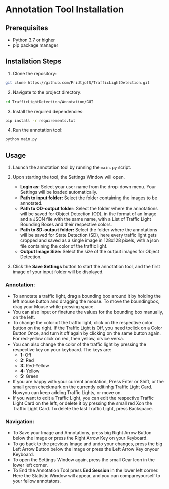 # Annotation Tool Installation

## Prerequisites
- Python 3.7 or higher
- pip package manager

## Installation Steps

1. Clone the repository:
  ```bash
  git clone https://github.com/FridtjofS/TrafficLightDetection.git
  ```

2. Navigate to the project directory:
  ```bash
  cd TrafficLightDetection/Annotation/GUI
  ```

3. Install the required dependencies:
  ```bash
  pip install -r requirements.txt
  ```

4. Run the annotation tool:
  ```bash
  python main.py
  ```

## Usage

1. Launch the annotation tool by running the `main.py` script.

2. Upon starting the tool, the Settings Window will open.
    - **Login as:** Select your user name from the drop-down menu. Your Settings will be loaded automatically.
    - **Path to input folder:** Select the folder containing the images to be annotated.
    - **Path to OD-output folder:** Select the folder where the annotations will be saved for Object Detection (OD), in the format of an Image and a JSON file with the same name, with a List of Traffic Light  Bounding Boxes and their respective colors.
    - **Path to SD-output folder:** Select the folder where the annotations will be saved for State Detection (SD), here every traffic light gets cropped and saved as a single image in 128x128 pixels, with a json  file containing the color of the traffic light.
    - **Output Image Size:** Select the size of the output images for Object Detection.

3. Click the **Save Settings** button to start the annotation tool, and the first image of your input folder will be displayed.

### Annotation:
- To annotate a traffic light, drag a bounding box around it by holding the left mouse button and dragging the mouse. To move the boundingbox, drag your Mouse while pressing space.
- You can also input or finetune the values for the bounding box manually, on the left.
- To change the color of the traffic light, click on the respective color button on the right. If the Traffic Light is Off, you need toclick on a Color Button Once, and turn it off again by clicking on the  same   button again. For red-yellow click on red, then yellow, orvice versa.
- You can also change the color of the traffic light by pressing the respective key on your keyboard. The keys are: 
    - **1:** Off
    - **2:** Red
    - **3:** Red-Yellow
    - **4:** Yellow
    - **5:** Green
- If you are happy with your current annotation, Press Enter or Shift, or the small green checkmark on the currently editinhg Traffic Light Card. Nowyou can keep adding Traffic Lights, or move on.
- If you want to edit a Traffic Light, you can edit the respective Traffic Light Card on the left, or delete it by pressing the small red Xon the Traffic Light Card. To delete the last Traffic Light, press Backspace.

### Navigation:
- To Save your Image and Annotations, press big Right Arrow Button below the Image or press the Right Arrow Key on your Keyboard.
- To go back to the previous Image and undo your changes, press the big Left Arrow Button below the Image or press the Left Arrow Key onyour Keyboard.
- To open the Settings Window again, press the small Gear Icon in the lower left corner.
- To End the Annotation Tool press **End Session** in the lower left corner. Here the Statistic Window will appear, and you can compareyourself to your fellow annotators.





